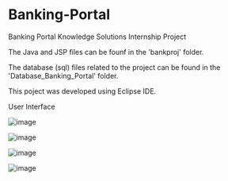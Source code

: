 # Banking-Portal
 Banking Portal Knowledge Solutions Internship Project
 
 The Java and JSP files can be founf in the 'bankproj' folder.
 
 The database (sql) files related to the project can be found in the 'Database_Banking_Portal' folder.

 This poject was developed using Eclipse IDE.
 
 User Interface
 
![image](https://user-images.githubusercontent.com/82995717/126037002-0a64221d-bf95-407d-a44b-bb4dce325681.png)

![image](https://user-images.githubusercontent.com/82995717/126037006-d697d0a2-fb65-490b-ad2e-014857798ea3.png)

![image](https://user-images.githubusercontent.com/82995717/126037020-7562d344-fba9-484c-8a91-77e44805d985.png)

![image](https://user-images.githubusercontent.com/82995717/126037033-ae4b8b00-2669-40cf-b2d3-3a4d4af9cbe6.png)


